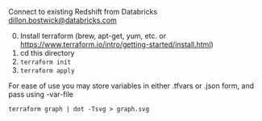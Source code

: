 Connect to existing Redshift from Databricks
dillon.bostwick@databricks.com

0. Install terraform (brew, apt-get, yum, etc. or https://www.terraform.io/intro/getting-started/install.html)
1. cd this directory
2. `terraform init`
3. `terraform apply`

For ease of use you may store variables in either .tfvars or .json form, and pass using -var-file

`terraform graph | dot -Tsvg > graph.svg`
